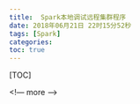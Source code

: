 ```yaml
---
title:  Spark本地调试远程集群程序
date: 2018年06月21日 22时15分52秒
tags: [Spark]
categories: 
toc: true
---
```




[TOC]







<!— more —>

